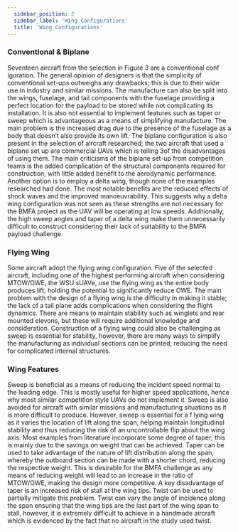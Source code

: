```yaml
---
  sidebar_position: 2
  sidebar_label: 'Wing Configurations'
  title: 'Wing Configurations'
---
```

### Conventional & Biplane
Seventeen aircraft from the selection in Figure 3 are a conventional conf iguration. The general opinion of designers is that the simplicity of conventional set-ups outweighs any drawbacks; this is due to their wide use in industry and similar missions. The manufacture can also be split into the wings, fuselage, and tail components with the fuselage providing a perfect location for the payload to be stored while not complicating its installation. It is also not essential to implement features such as taper or sweep which is advantageous as a means of simplifying manufacture. The main problem is the increased drag due to the presence of the fuselage as a body that doesn’t also provide its own lift. The biplane configuration is also present in the selection of aircraft researched; the two aircraft that used a biplane set up are commercial UAVs which is telling 3of the disadvantages of using them. The main criticisms of the biplane set-up from competition teams is the added complication of the structural components required for construction, with little added benefit to the aerodynamic performance. Another option is to employ a delta wing, though none of the examples researched had done. The most notable benefits are the reduced effects of shock waves and the improved manoeuvrability. This suggests why a delta wing configuration was not seen as these strengths are not necessary for the BMFA project as the UAV will be operating at low speeds. Additionally, the high sweep angles and taper of a delta wing make them unnecessarily difficult to construct considering their lack of suitability to the BMFA payload challenge.

### Flying Wing
Some aircraft adopt the flying wing configuration. Five of the selected aircraft, including one of the highest performing aircraft when considering MTOW/OWE, the WSU sUAVe, use the flying wing as the entire body produces lift, holding the potential to significantly reduce OWE. The main problem with the design of a flying wing is the difficulty in making it stable; the lack of a tail plane adds complications when considering the flight dynamics. There are means to maintain stability such as winglets and rear mounted elevons, but these will require additional knowledge and consideration. Construction of a flying wing could also be challenging as sweep is essential for stability, however, there are many ways to simplify the manufacturing as individual sections can be printed, reducing the need for complicated internal structures.

### Wing Features
Sweep is beneficial as a means of reducing the incident speed normal to the leading edge. This is mostly useful for higher speed applications, hence why most similar competition style UAVs do not implement it. Sweep is also avoided for aircraft with similar missions and manufacturing situations as it is more difficult to produce. However, sweep is essential for a f lying wing as it varies the location of lift along the span, helping maintain longitudinal stability and thus reducing the risk of an uncontrollable flip about the wing axis. Most examples from literature incorporate some degree of taper; this is mainly due to the savings on weight that can be achieved. Taper can be used to take advantage of the nature of lift distribution along the span, whereby the outboard section can be made with a shorter chord, reducing the respective weight. This is desirable for the BMFA challenge as any means of reducing weight will lead to an increase in the ratio of MTOW/OWE, making the design more competitive. A key disadvantage of taper is an increased risk of stall at the wing tips. Twist can be used to partially mitigate this problem. Twist can vary the angle of incidence along the span ensuring that the wing tips are the last part of the wing span to stall, however, it is extremely difficult to achieve in a handmade aircraft which is evidenced by the fact that no aircraft in the study used twist.

